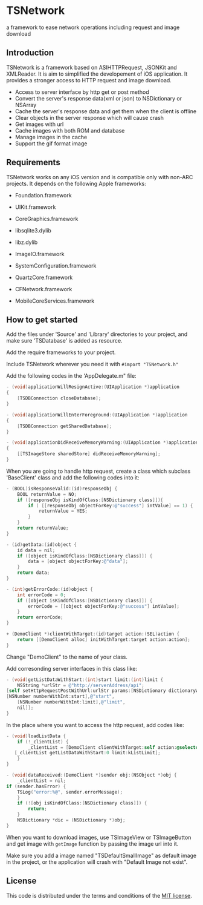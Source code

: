TSNetwork
=========

a framework to ease network operations including request and image download

## Introduction

TSNetwork is a framework based on ASIHTTPRequest, JSONKit and XMLReader. It is aim to simplified the developement of iOS application. 
It provides a stronger access to HTTP request and image download. 

* Access to server interface by http get or post method
* Convert the server's response data(xml or json) to NSDictionary or NSArray
* Cache the server's response data and get them when the client is offline
* Clear <null> objects in the server response which will cause crash
* Get images with url
* Cache images with both ROM and database
* Manage images in the cache
* Support the gif format image

## Requirements

TSNetwork works on any iOS version and is compatible only with non-ARC projects. It depends on the following Apple frameworks:

* Foundation.framework
* UIKit.framework
* CoreGraphics.framework

* libsqlite3.dylib
* libz.dylib
* ImageIO.framework
* SystemConfiguration.framework
* QuartzCore.framework
* CFNetwork.framework
* MobileCoreServices.framework

## How to get started

Add the files under 'Source' and 'Library' directories to your project, and make sure 'TSDatabase' is added as resource.

Add the require frameworks to your project.

Include TSNetwork wherever you need it with `#import "TSNetwork.h"`

Add the following codes in the 'AppDelegate.m" file:

```objective-c
- (void)applicationWillResignActive:(UIApplication *)application
{
    [TSDBConnection closeDatabase];
}

- (void)applicationWillEnterForeground:(UIApplication *)application
{
    [TSDBConnection getSharedDatabase];
}

- (void)applicationDidReceiveMemoryWarning:(UIApplication *)application
{
    [[TSImageStore sharedStore] didReceiveMemoryWarning];
}
```
When you are going to handle http request, create a class which subclass 'BaseClient' class and add the following codes into it:

```objective-c
- (BOOL)isResponseValid:(id)responseObj {
    BOOL returnValue = NO;
    if ([responseObj isKindOfClass:[NSDictionary class]]){
        if ( [[responseObj objectForKey:@"success"] intValue] == 1) {
            returnValue = YES;
        }
    }
    return returnValue;
}

- (id)getData:(id)object {
    id data = nil;
    if ([object isKindOfClass:[NSDictionary class]]) {
        data = [object objectForKey:@"data"];
    }
    return data;
}

- (int)getErrorCode:(id)object {
    int errorCode = 0;
    if ([object isKindOfClass:[NSDictionary class]]) {
        errorCode = [[object objectForKey:@"success"] intValue];
    }
    return errorCode;
}

+ (DemoClient *)clientWithTarget:(id)target action:(SEL)action {
    return [[DemoClient alloc] initWithTarget:target action:action];
}

```

Change "DemoClient" to the name of your class.

Add corresonding server interfaces in this class like:

```objective-c
- (void)getListDataWithStart:(int)start limit:(int)limit {
    NSString *urlStr = @"http://serverAddress/api";
[self setHttpRequestPostWithUrl:urlStr params:[NSDictionary dictionaryWithObjectsAndKeys:
[NSNumber numberWithInt:start],@"start",
    [NSNumber numberWithInt:limit],@"limit",
    nil]];
}
```
In the place where you want to access the http request, add codes like:

```objective-c
- (void)loadListData {
    if (!_clientList) {
        _clientList = [DemoClient clientWithTarget:self action:@selector(dataReceived:obj:)];
   [_clientList getListDataWithStart:0 limit:kListLimit];
    }
}

- (void)dataReceived:(DemoClient *)sender obj:(NSObject *)obj {
    _clientList = nil;
if (sender.hasError) {
    TSLog("error:%@", sender.errorMessage);
    }
    if (![obj isKindOfClass:[NSDictionary class]]) {
        return;
    }
    NSDictionary *dic = (NSDictionary *)obj;
}
```
When you want to download images, use TSImageView or TSImageButton and get image with `getImage` function by passing the image url into it.

Make sure you add a image named "TSDefaultSmallImage" as default image in the project, or the application will crash with "Default Image not exist".

## License

This code is distributed under the terms and conditions of the [MIT license](LICENSE). 
